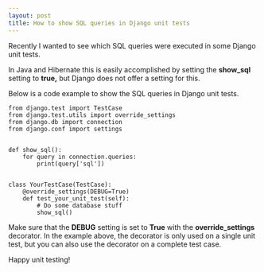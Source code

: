 ```yaml
---
layout: post
title: How to show SQL queries in Django unit tests
---
```


Recently I wanted to see which SQL queries were executed in some Django unit tests.

In Java and Hibernate this is easily accomplished by setting the **show_sql** setting to **true,** but Django does not offer a setting for this.

Below is a code example to show the SQL queries in Django unit tests.

```
from django.test import TestCase
from django.test.utils import override_settings
from django.db import connection
from django.conf import settings


def show_sql():
    for query in connection.queries:
        print(query['sql'])


class YourTestCase(TestCase):
    @override_settings(DEBUG=True)
    def test_your_unit_test(self):
        # Do some database stuff
        show_sql()
```

Make sure that the **DEBUG** setting is set to **True** with the **override_settings** decorator. In the example above, the decorator is only used on a single unit test, but you can also use the decorator on a complete test case.

Happy unit testing!
